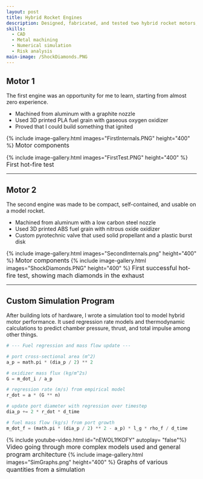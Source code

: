```yaml
---
layout: post
title: Hybrid Rocket Engines
description: Designed, fabricated, and tested two hybrid rocket motors, built custom simulation software using models from available literature.
skills: 
  - CAD
  - Metal machining
  - Numerical simulation
  - Risk analysis
main-image: /ShockDiamonds.PNG
---
```


## Motor 1
The first engine was an opportunity for me to learn, starting from almost zero experience.

- Machined from aluminum with a graphite nozzle
- Used 3D printed PLA fuel grain with gaseous oxygen oxidizer  
- Proved that I could build something that ignited

{% include image-gallery.html images="FirstInternals.PNG" height="400" %}
<span style="font-size: 16px">Motor components</span>

{% include image-gallery.html images="FirstTest.PNG" height="400" %}
<span style="font-size: 16px">First hot-fire test</span>

---

## Motor 2
The second engine was made to be compact, self-contained, and usable on a model rocket.

- Machined from aluminum with a low carbon steel nozzle
- Used 3D printed ABS fuel grain with nitrous oxide oxidizer
- Custom pyrotechnic valve that used solid propellant and a plastic burst disk

{% include image-gallery.html images="SecondInternals.png" height="400" %}
<span style="font-size: 16px">Motor components</span>
{% include image-gallery.html images="ShockDiamonds.PNG" height="400" %}
<span style="font-size: 16px">First successful hot-fire test, showing mach diamonds in the exhaust</span> 

---

## Custom Simulation Program
After building lots of hardware, I wrote a simulation tool to model hybrid motor performance. It used regression rate models and thermodynamic calculations to predict chamber pressure, thrust, and total impulse among other things.

```python
# --- Fuel regression and mass flow update ---

# port cross-sectional area (m^2)
a_p = math.pi * (dia_p / 2) ** 2

# oxidizer mass flux (kg/m^2s)
G = m_dot_i / a_p

# regression rate (m/s) from empirical model
r_dot = a * (G ** n)

# update port diameter with regression over timestep
dia_p += 2 * r_dot * d_time

# fuel mass flow (kg/s) from port growth
m_dot_f = (math.pi * (dia_p / 2) ** 2 - a_p) * l_g * rho_f / d_time
```

{% include youtube-video.html id="nEWOL1fKOFY" autoplay= "false"%}
<span style="font-size: 16px">Video going through more complex models used and general program architecture</span> 
{% include image-gallery.html images="SimGraphs.png" height="400" %}
<span style="font-size: 16px">Graphs of various quantities from a simulation</span> 


